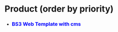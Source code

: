 Product (order by priority)
===================
<ul>
	<li><h3 style="color: blue;">BS3 Web Template with cms</h3></li>
</ul>
